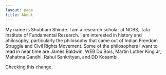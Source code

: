```yaml
---
layout: page
title: About
---
```


My name is Shubham Shinde. I am a research scholar at NCBS, Tata Institute of Fundamental Research. I am interested in history and philosophy, particularly the philosophy that came out of Indian Freedom Struggle and Civil Rights Movement. Some of the philosophers I want to read in near time are James Baldwin, WEB Du Bois, Martin Luther King Jr, Mahatma Gandhi, Rahul Sankrityan, and DD Kosambi.

Checking this change.
